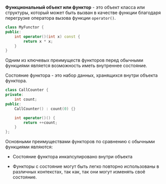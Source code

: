 **Функциональный объект или функтор** - это объект класса или структуры, который может быть вызван в качестве функции благодаря перегрузке оператора вызова функции `operator()`.

``` cpp
class MyFunctor {
public:
	int operator()(int x) const {
		return x * x;
	}
}
```

Одним из ключевых преимуществ функторов перед обычными функциями является возможность иметь внутреннее состояние.

Состояние функтора - это набор данных, хранящихся внутри объекта функтора.

``` cpp
class CallCounter {
private:
	int count;
public:
	CallCounter() : count(0) {}

	int operator()() {
		return ++count;
	}
};
```

Основными преимуществами функторов по сравнению с обычными функциями являются:

- Состояние функтора инкапсулировано внутри объекта

- Функторы с состояние могут быть легко повторно использованы в различных контекстах, так как, так они могут изменять своё состояние.